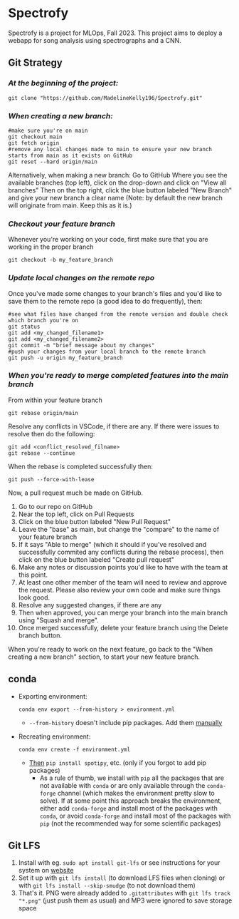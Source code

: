 # Spectrofy
Spectrofy is a project for MLOps, Fall 2023. This project aims to deploy a webapp for song analysis using spectrographs and a CNN.

## Git Strategy

### *At the beginning of the project:*
```
git clone "https://github.com/MadelineKelly196/Spectrofy.git"
```


### *When creating a new branch:*
```
#make sure you're on main
git checkout main
git fetch origin
#remove any local changes made to main to ensure your new branch starts from main as it exists on GitHub
git reset --hard origin/main
```

Alternatively, when making a new branch:
Go to GitHub
Where you see the available branches (top left), click on the drop-down and click on "View all branches"
Then on the top right, click the blue button labeled "New Branch" and give your new branch a clear name
(Note: by default the new branch will originate from main. Keep this as it is.)

### *Checkout your feature branch*

Whenever you're working on your code, first make sure that you are working in the proper branch
```
git checkout -b my_feature_branch
```

### *Update local changes on the remote repo*

Once you've made some changes to your branch's files and you'd like to save them to the remote repo (a good idea to do frequently), then:

```
#see what files have changed from the remote version and double check which branch you're on
git status
git add <my_changed_filename1>
git add <my_changed_filename2>
git commit -m "brief message about my changes"
#push your changes from your local branch to the remote branch
git push -u origin my_feature_branch
```

### *When you're ready to merge completed features into the main branch*

From within your feature branch
```
git rebase origin/main
```

Resolve any conflicts in VSCode, if there are any. If there were issues to resolve then do the following:
```
git add <conflict_resolved_filname>
git rebase --continue
```

When the rebase is completed successfully then:
```
git push --force-with-lease
```

Now, a pull request much be made on GitHub.
1. Go to our repo on GitHub
2. Near the top left, click on Pull Requests
3. Click on the blue button labeled "New Pull Request"
4. Leave the "base" as main, but change the "compare" to the name of your feature branch
5. If it says "Able to merge" (which it should if you've resolved and successfully commited any conflicts during the rebase process), then click on the blue button labeled "Create pull request"
6. Make any notes or discussion points you'd like to have with the team at this point.
7. At least one other member of the team will need to review and approve the request. Please also review your own code and make sure things look good.
8. Resolve any suggested changes, if there are any
10. Then when approved, you can merge your branch into the main branch using "Squash and merge".
11. Once merged successfully, delete your feature branch using the Delete branch button.

When you're ready to work on the next feature, go back to the "When creating a new branch" section, to start your new feature branch.

## conda

* Exporting environment:
  ```
  conda env export --from-history > environment.yml
  ```
  * `--from-history` doesn't include pip packages. Add them [manually](https://conda.io/projects/conda/en/latest/user-guide/tasks/manage-environments.html#creating-an-environment-file-manually)

* Recreating environment:
  ```
  conda env create -f environment.yml
  ```
  * [Then](https://conda.io/projects/conda/en/latest/user-guide/tasks/manage-environments.html#using-pip-in-an-environment) `pip install spotipy`, etc. (only if you forgot to add pip packages)
    * As a rule of thumb, we install with `pip` all the packages that are not available with `conda` or are only available through the `conda-forge` channel (which makes the environment pretty slow to solve). If at some point this approach breaks the environment, either add `conda-forge` and install most of the packages with `conda`, or avoid `conda-forge` and install most of the packages with `pip` (not the recommended way for some scientific packages)

## Git LFS

1. Install with eg. `sudo apt install git-lfs` or see instructions for your system on [website](https://git-lfs.com/)
2. Set it up with `git lfs install` (to download LFS files when cloning) or with `git lfs install --skip-smudge` (to not download them)
3. That's it. PNG were already added to `.gitattributes` with `git lfs track "*.png"` (just push them as usual) and MP3 were ignored to save storage space
